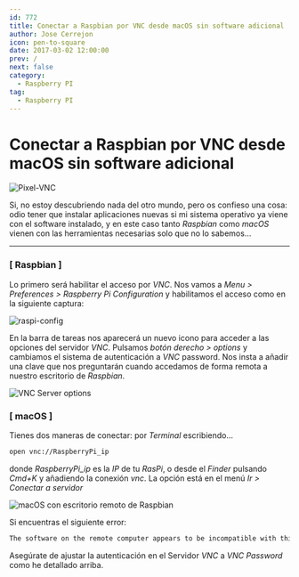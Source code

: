 ```yaml
---
id: 772
title: Conectar a Raspbian por VNC desde macOS sin software adicional
author: Jose Cerrejon
icon: pen-to-square
date: 2017-03-02 12:00:00
prev: /
next: false
category:
  - Raspberry PI
tag:
  - Raspberry PI
---
```


# Conectar a Raspbian por VNC desde macOS sin software adicional

![Pixel-VNC](/images/2017/03/pixel-raspbian-vnc.jpg)

Si, no estoy descubriendo nada del otro mundo, pero os confieso una cosa: odio tener que instalar aplicaciones nuevas si mi sistema operativo ya viene con el software instalado, y en este caso tanto *Raspbian* como *macOS* vienen con las herramientas necesarias solo que no lo sabemos...

- - -
### [ Raspbian ]

Lo primero será habilitar el acceso por *VNC*. Nos vamos a *Menu > Preferences > Raspberry Pi Configuration* y habilitamos el acceso como en la siguiente captura:

![raspi-config](/images/2017/03/raspi-config.png)

En la barra de tareas nos aparecerá un nuevo icono para acceder a las opciones del servidor *VNC*. Pulsamos *botón derecho > options* y cambiamos el sistema de autenticación a *VNC* password. Nos insta a añadir una clave que nos preguntarán cuando accedamos de forma remota a nuestro escritorio de *Raspbian*.

![VNC Server options](/images/2017/03/vnc_01.jpg "VNC Server options")

### [ macOS ]

Tienes dos maneras de conectar: por *Terminal* escribiendo...

```bash
open vnc://RaspberryPi_ip
```

donde *RaspberryPi_ip* es la *IP* de tu *RasPi*, o desde el *Finder* pulsando *Cmd+K* y añadiendo la conexión *vnc*. La opción está en el menú *Ir > Conectar a servidor*

![macOS con escritorio remoto de Raspbian](/images/2017/03/vnc_02.jpg "macOS con escritorio remoto de Raspbian")

Si encuentras el siguiente error:

```bash
The software on the remote computer appears to be incompatible with this version of Screen Sharing.
```

Asegúrate de ajustar la autenticación en el Servidor *VNC* a *VNC Password* como he detallado arriba.